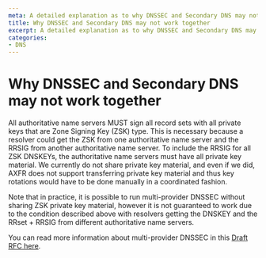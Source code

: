 ```yaml
---
meta: A detailed explanation as to why DNSSEC and Secondary DNS may not be compatible together.
title: Why DNSSEC and Secondary DNS may not work together
excerpt: A detailed explanation as to why DNSSEC and Secondary DNS may not be compatible together.
categories:
- DNS
---
```


# Why DNSSEC and Secondary DNS may not work together

All authoritative name servers MUST sign all record sets with all private keys that are Zone Signing Key (ZSK) type. This is necessary because a resolver could get the ZSK from one authoritative name server and the RRSIG from another authoritative name server. To include the RRSIG for all ZSK DNSKEYs, the authoritative name servers must have all private key material. We currently do not share private key material, and even if we did, AXFR does not support transferring private key material and thus key rotations would have to be done manually in a coordinated fashion.

Note that in practice, it is possible to run multi-provider DNSSEC without sharing ZSK private key material, however it is not guaranteed to work due to the condition described above with resolvers getting the DNSKEY and the RRset + RRSIG from different authoritative name servers.

You can read more information about multi-provider DNSSEC in this [Draft RFC here](https://tools.ietf.org/html/draft-ietf-dnsop-multi-provider-dnssec-05).
